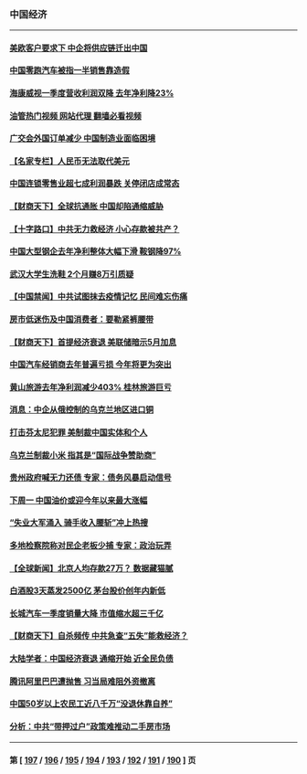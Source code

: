### 中国经济
---
#### [美欧客户要求下 中企将供应链迁出中国](../../pages/ncid283/n13974607.md?04171645) 
#### [中国零跑汽车被指一半销售靠造假](../../pages/ncid283/n13974530.md?04171645) 
#### [海康威视一季度营收利润双降 去年净利降23%](../../pages/ncid283/n13974400.md?04171645) 
#### [油管热门视频 网站代理 翻墙必看视频](http://138.2.39.72:81/youtube.html?epic-marker?04171645)
#### [广交会外国订单减少 中国制造业面临困境](../../pages/ncid283/n13974402.md?04171645) 
#### [【名家专栏】人民币无法取代美元](../../pages/ncid283/n13974270.md?04171645) 
#### [中国连锁零售业超七成利润暴跌 关停闭店成常态](../../pages/ncid283/n13973794.md?04171645) 
#### [【财商天下】全球抗通胀 中国却陷通缩威胁](../../pages/ncid283/n13973723.md?04171645) 
#### [【十字路口】中共无力救经济 小心存款被共产？](../../pages/ncid283/n13973564.md?04171645) 
#### [中国大型钢企去年净利整体大幅下滑 鞍钢降97%](../../pages/ncid283/n13973733.md?04171645) 
#### [武汉大学生洗鞋 2个月赚8万引质疑](../../pages/ncid283/n13973648.md?04171645) 
#### [【中国禁闻】中共试图抹去疫情记忆 民间难忘伤痛](../../pages/ncid283/n13973444.md?04171645) 
#### [房市低迷伤及中国消费者：要勒紧裤腰带](../../pages/ncid283/n13973175.md?04171645) 
#### [【财商天下】首提经济衰退 美联储暗示5月加息](../../pages/ncid283/n13973078.md?04171645) 
#### [中国汽车经销商去年普遍亏损 今年将更为突出](../../pages/ncid283/n13973081.md?04171645) 
#### [黄山旅游去年净利润减少403% 桂林旅游巨亏](../../pages/ncid283/n13973170.md?04171645) 
#### [消息：中企从俄控制的乌克兰地区进口铜](../../pages/ncid283/n13973038.md?04171645) 
#### [打击芬太尼犯罪 美制裁中国实体和个人](../../pages/ncid283/n13973042.md?04171645) 
#### [乌克兰制裁小米 指其是“国际战争赞助商”](../../pages/ncid283/n13972970.md?04171645) 
#### [贵州政府喊无力还债 专家：债务风暴启动信号](../../pages/ncid283/n13972928.md?04171645) 
#### [下周一 中国油价或迎今年以来最大涨幅](../../pages/ncid283/n13972853.md?04171645) 
#### [“失业大军涌入 骑手收入腰斩”冲上热搜](../../pages/ncid283/n13972726.md?04171645) 
#### [多地检察院称对民企老板少捕 专家：政治玩弄](../../pages/ncid283/n13972585.md?04171645) 
#### [【全球新闻】北京人均存款27万？ 数据藏猫腻](../../pages/ncid283/n13972704.md?04171645) 
#### [白酒股3天蒸发2500亿 茅台股价创年内新低](../../pages/ncid283/n13972395.md?04171645) 
#### [长城汽车一季度销量大降 市值缩水超三千亿](../../pages/ncid283/n13972367.md?04171645) 
#### [【财商天下】自杀频传 中共急查“五失”能救经济？](../../pages/ncid283/n13972359.md?04171645) 
#### [大陆学者：中国经济衰退 通缩开始 近全民负债](../../pages/ncid283/n13972262.md?04171645) 
#### [腾讯阿里巴巴遭抛售 习当局难阻外资撤离](../../pages/ncid283/n13972266.md?04171645) 
#### [中国50岁以上农民工近八千万“没退休靠自养”](../../pages/ncid283/n13972097.md?04171645) 
#### [分析：中共“带押过户”政策难推动二手房市场](../../pages/ncid283/n13971846.md?04171645) 

---
#### 第 [ [197](./197.md?04171645) / [196](./196.md?04171645) / [195](./195.md?04171645) / [194](./194.md?04171645) / [193](./193.md?04171645) / [192](./192.md?04171645) / [191](./191.md?04171645) / [190](./190.md?04171645) ] 页
